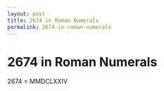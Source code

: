 ```yaml
---
layout: post
title: 2674 in Roman Numerals
permalink: 2674-in-roman-numerals
---
```


# 2674 in Roman Numerals

2674 = MMDCLXXIV
